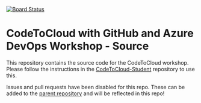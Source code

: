 [![Board Status](https://dev.azure.com/InsightAceCapstone-Diket/b86b58e4-13a7-466b-b45b-5f2fcee4a90a/0df910c2-6e4a-4b24-9c46-2e79eaab5a53/_apis/work/boardbadge/dff9d97c-640e-44c4-b9da-bd94fbfa7c41)](https://dev.azure.com/InsightAceCapstone-Diket/b86b58e4-13a7-466b-b45b-5f2fcee4a90a/_boards/board/t/0df910c2-6e4a-4b24-9c46-2e79eaab5a53/Microsoft.RequirementCategory)
# CodeToCloud with GitHub and Azure DevOps Workshop - Source
This repository contains the source code for the CodeToCloud workshop. Please follow the instructions in the [CodeToCloud-Student](https://github.com/XpiritBV/CodeToCloud-Student) repository to use this.

Issues and pull requests have been disabled for this repo. These can be added to the [parent repository](https://github.com/XpiritBV/CodeToCloud-Workshop) and will be reflected in this repo! 

